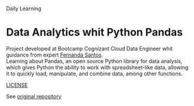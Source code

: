 Daily Learning

# Data Analytics whit Python Pandas

Project developed at Bootcamp Cognizant Cloud Data Engineer whit guidance from expert [Fernanda Santos](https://github.com/Ftspublicidade "Fernanda Santos").</br>
Learning about Pandas, an open source Python library for data analysis, which gives Python the ability to work with spreadsheet-like data, allowing it to quickly load, manipulate, and combine data, among other functions.

[LICENSE](/LICENSE)

See [original repository](https://github.com/Ftspublicidade/Cusro_Python_Pandas_Digital_Innovation)
